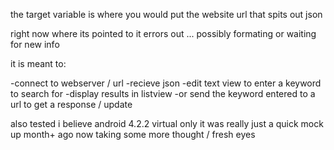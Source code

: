 the target variable is where you would put the website url that spits out json 


right now where its pointed to it errors out ... possibly formating or waiting for new info


it is meant to:

  -connect to webserver / url 
  -recieve json 
  -edit text view to enter a keyword to search for
    -display results in listview
  -or send the keyword entered to a url to get a response / update


also tested i believe android 4.2.2 virtual only
it was really just a quick mock up month+ ago now taking some more thought / fresh eyes
